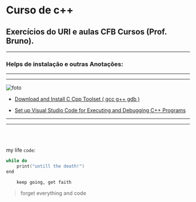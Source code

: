 # Curso de c++
## Exercícios do URI e aulas CFB Cursos (Prof. Bruno).
---
### Helps de instalação e outras Anotações:
***
***

![foto](https://upload.wikimedia.org/wikipedia/commons/thumb/7/71/Arbcom_ru_ready.svg/250px-Arbcom_ru_ready.svg.png)

* [Download and Install C Cpp Toolset ( gcc g++ gdb )](https://www.youtube.com/watch?v=0HD0pqVtsmw&list=PLUrDFgTqehXO_6kYoqDMEdtHIM8m1WFiE&index=4 "youtube")

* [Set up Visual Studio Code for Executing and Debugging C++ Programs](https://www.youtube.com/watch?v=rgCJbsCSARM&list=PLUrDFgTqehXO_6kYoqDMEdtHIM8m1WFiE&index=4 "youtube")
***
***
</br>
</br>

my life `code`:
```c++
while do
    print("untill the death!")
end
```
        keep going, get faith
> forget everything and code